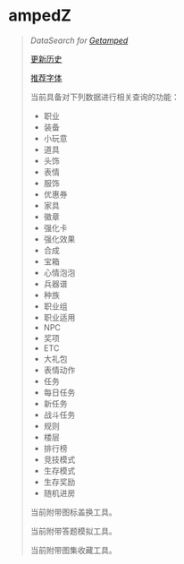 # ampedZ
>
>*DataSearch for [Getamped](http://bfo.sdo.com/)*
>
>[更新历史](WHATSNEW.md)
>
>[推荐字体](FONTS.md)
>
>当前具备对下列数据进行相关查询的功能：
>
>* 职业
>* 装备
>* 小玩意
>* 道具
>* 头饰
>* 表情
>* 服饰
>* 优惠券
>* 家具
>* 徽章
>* 强化卡
>* 强化效果
>* 合成
>* 宝箱
>* 心情泡泡
>* 兵器谱
>* 种族
>* 职业组
>* 职业适用
>* NPC
>* 奖项
>* ETC
>* 大礼包
>* 表情动作
>* 任务
>* 每日任务
>* 新任务
>* 战斗任务
>* 规则
>* 楼层
>* 排行榜
>* 竞技模式
>* 生存模式
>* 生存奖励
>* 随机进房
>
>当前附带图标盖换工具。
>
>当前附带答题模拟工具。
>
>当前附带图集收藏工具。
